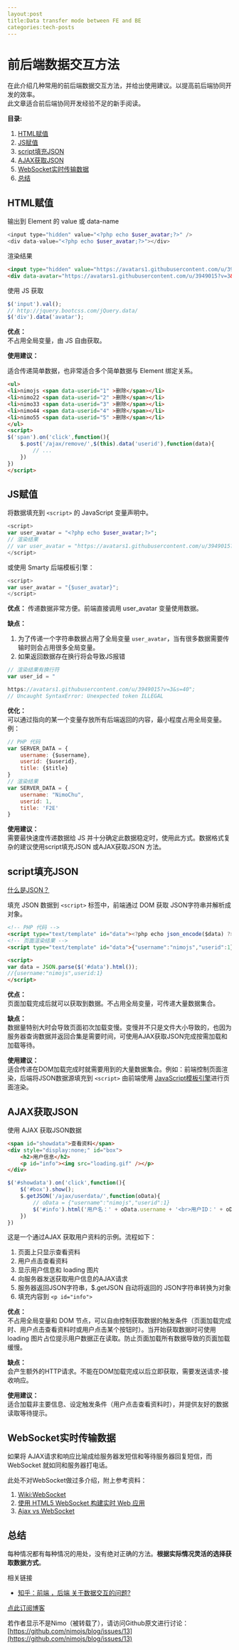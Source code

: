 ```yaml
---
layout:post
title:Data transfer mode between FE and BE
categories:tech-posts
---
```


前后端数据交互方法
===============
<!--_PAGEDATA
{
    "title": "前后端数据交互方法",
    "githubissuesid": 13,
    "createData": "2015-03-09",
    "keywords": "Web开发,前后端数据交互,json,前端开发,ajax",
    "description":"介绍几种常用的前后端数据交互的方法，并给出使用建议"
}
_PAGEDATA-->


在此介绍几种常用的前后端数据交互方法，并给出使用建议。以提高前后端协同开发的效率。  
此文章适合前后端协同开发经验不足的新手阅读。


**目录:**  

1. [HTML赋值](#hash_htmlvalue1)
2. [JS赋值](#hash_jsvar2)
3. [script填充JSON](#hash_json3)
4. [AJAX获取JSON](#hash_ajaxjson4)
5. [WebSocket实时传输数据](#hash_websocket5)
6. [总结](#hash_summary6)



<a title="HTML赋值" id="hash_htmlvalue1" name="hash_htmlvalue1"></a>

HTML赋值
-------------------
输出到 Element 的 value 或 data-name 

```php
<input type="hidden" value="<?php echo $user_avatar;?>" />
<div data-value="<?php echo $user_avatar;?>"></div>

```
渲染结果

```html
<input type="hidden" value="https://avatars1.githubusercontent.com/u/3949015?v=3&s=40" />
<div data-avatar="https://avatars1.githubusercontent.com/u/3949015?v=3&s=40"></div>

```

使用 JS 获取


```js
$('input').val();
// http://jquery.bootcss.com/jQuery.data/
$('div').data('avatar');

```

**优点：**  
不占用全局变量，由 JS 自由获取。

**使用建议：**  

适合传递简单数据，也非常适合多个简单数据与 Element 绑定关系。


```html
<ul>
<li>nimojs <span data-userid="1" >删除</span></li>
<li>nimo22 <span data-userid="2" >删除</span></li>
<li>nimo33 <span data-userid="3" >删除</span></li>
<li>nimo44 <span data-userid="4" >删除</span></li>
<li>nimo55 <span data-userid="5" >删除</span></li>
</ul>
<script>
$('span').on('click',function(){
    $.post('/ajax/remove/',$(this).data('userid'),function(data){
        // ...
    })
})
</script>

```

<a title="JS赋值" id="hash_jsvar2" name="hash_jsvar2"></a>

JS赋值
---------
将数据填充到 `<script>` 的 JavaScript 变量声明中。

```php
<script>
var user_avatar = "<?php echo $user_avatar;?>";
// 渲染结果
// var user_avatar = "https://avatars1.githubusercontent.com/u/3949015?v=3&s=40";
</script>

```

或使用 Smarty 后端模板引擎：


```js
<script>
var user_avatar = "{$user_avatar}";
</script>
```

**优点：**
传递数据非常方便。前端直接调用 user_avatar 变量使用数据。

**缺点：**
1. 为了传递一个字符串数据占用了全局变量 `user_avatar`，当有很多数据需要传输时则会占用很多全局变量。
2. 如果返回数据存在换行将会导致JS报错


```js
// 渲染结果有换行符
var user_id = "

https://avatars1.githubusercontent.com/u/3949015?v=3&s=40";
// Uncaught SyntaxError: Unexpected token ILLEGAL

```

**优化：**  
可以通过指向的某一个变量存放所有后端返回的内容，最小程度占用全局变量。例：

```js
// PHP 代码
var SERVER_DATA = {
    username: {$username},
    userid: {$userid},
    title: {$title}
}
// 渲染结果
var SERVER_DATA = {
    username: "NimoChu",
    userid: 1,
    title: 'F2E'
}

```

**使用建议：**  
需要最快速度传递数据给 JS 并十分确定此数据稳定时，使用此方式。数据格式复杂的建议使用script填充JSON 或AJAX获取JSON 方法。

<a title="script填充JSON" id="hash_json3" name="hash_json3"></a>

script填充JSON
-------------
[什么是JSON？](http://www.w3school.com.cn/json/json_syntax.asp)

填充 JSON 数据到 `<script>` 标签中，前端通过 DOM 获取 JSON字符串并解析成对象。

```html
<!-- PHP 代码 -->
<script type="text/template" id="data"><?php echo json_encode($data) ?></script>
<!-- 页面渲染结果 -->
<script type="text/template" id="data">{"username":"nimojs","userid":1}</script>

<script>
var data = JSON.parse($('#data').html());
//{username:"nimojs",userid:1}
</script>
```
**优点：**  
页面加载完成后就可以获取到数据。不占用全局变量，可传递大量数据集合。

**缺点：**  
数据量特别大时会导致页面初次加载变慢。变慢并不只是文件大小导致的，也因为服务器查询数据并返回合集是需要时间，可使用AJAX获取JSON完成按需加载和加载等待。


**使用建议：**  
适合传递在DOM加载完成时就需要用到的大量数据集合。例如：前端控制页面渲染，后端将JSON数据源填充到 `<script>` 由前端使用 [JavaScript模板引擎](http://www.gbtags.com/technology/javascript/20120917-javascript-template-engine-chooser/)进行页面渲染。


<a title="AJAX获取JSON" id="hash_ajaxjson4" name="hash_ajaxjson4"></a>

AJAX获取JSON
-----------
使用 AJAX 获取JSON数据


```html
<span id="showdata">查看资料</span>
<div style="display:none;" id="box">
    <h2>用户信息</h2>
    <p id="info"><img src="loading.gif" /></p>
</div>
```


```javascript
$('#showdata').on('click',function(){
    $('#box').show();
    $.getJSON('/ajax/userdata/',function(oData){
        // oData = {"username":"nimojs","userid":1}
        $('#info').html('用户名：' + oData.username + '<br>用户ID：' + oData.userid);
    })
})
```

这是一个通过AJAX 获取用户资料的示例。流程如下：

1. 页面上只显示查看资料
2. 用户点击查看资料
3. 显示用户信息和 loading 图片
4. 向服务器发送获取用户信息的AJAX请求
5. 服务器返回JSON字符串，$.getJSON  自动将返回的 JSON字符串转换为对象
6. 填充内容到 `<p id="info">`

**优点：**  
不占用全局变量和 DOM 节点，可以自由控制获取数据的触发条件（页面加载完成时、用户点击查看资料时或用户点击某个按钮时）。当开始获取数据时可使用 loading 图片占位提示用户数据正在读取。防止页面加载所有数据导致的页面加载缓慢。

**缺点：**  
会产生额外的HTTP请求。不能在DOM加载完成以后立即获取，需要发送请求-接收响应。

**使用建议：**  
适合加载非主要信息、设定触发条件（用户点击查看资料时），并提供友好的数据读取等待提示。

<a title="WebSocket实时传输数据" id="hash_websocket5" name="hash_websocket5"></a>

WebSocket实时传输数据
-------------------
如果将 AJAX请求和响应比喻成给服务器发短信和等待服务器回复短信，而 WebSocket 就如同和服务器打电话。

此处不对WebSocket做过多介绍，附上参考资料：
1. [Wiki:WebSocket](http://zh.wikipedia.org/wiki/WebSocket)
2. [使用 HTML5 WebSocket 构建实时 Web 应用](http://www.ibm.com/developerworks/cn/web/1112_huangxa_websocket/)
3. [Ajax vs WebSocket](http://www.web-tinker.com/article/20372.html?utm_source=tuicool)


<a title="总结" id="hash_summary6" name="hash_summary6"></a>

总结
---

每种情况都有每种情况的用处，没有绝对正确的方法。**根据实际情况灵活的选择获取数据方式**。

相关链接
- [知乎：前端 ，后端 关于数据交互的问题?](http://www.zhihu.com/question/26532621)

[点此订阅博客](https://github.com/nimojs/blog/issues/15)

若作者显示不是Nimo（被转载了），请访问Github原文进行讨论：[https://github.com/nimojs/blog/issues/13](https://github.com/nimojs/blog/issues/13)